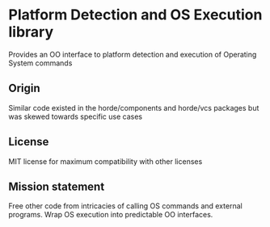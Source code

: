 # Platform Detection and OS Execution library

Provides an OO interface to platform detection and execution of Operating System commands

## Origin

Similar code existed in the horde/components and horde/vcs packages but was skewed towards specific use cases

## License

MIT license for maximum compatibility with other licenses

## Mission statement

Free other code from intricacies of calling OS commands and external programs.
Wrap OS execution into predictable OO interfaces.
